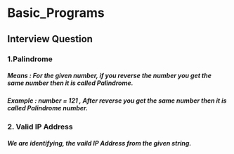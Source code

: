 # Basic_Programs

## Interview Question
### 1.Palindrome 
##### Means : For the given number, if you reverse the number you get the same number then it is called Palindrome.
##### Example : number = 121 , After reverse you get the same number then it is called Palindrome number. 

### 2. Valid IP Address
##### We are identifying, the vaild IP Address from the given string.

